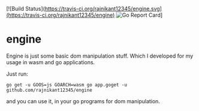 
[![Build Status](https://travis-ci.org/rajnikant12345/engine.svg](https://travis-ci.org/rajnikant12345/engine)
![Go Report Card](https://goreportcard.com/badge/github.com/rajnikant12345/engine)]



# engine

Engine is just some basic dom manipulation stuff. Which I developed for my usage in wasm and go applications.

Just run:

`go get -u GOOS=js GOARCH=wasm go app.goget -u github.com/rajnikant12345/engine`

and you can use it, in your go programs for dom manipulation.
